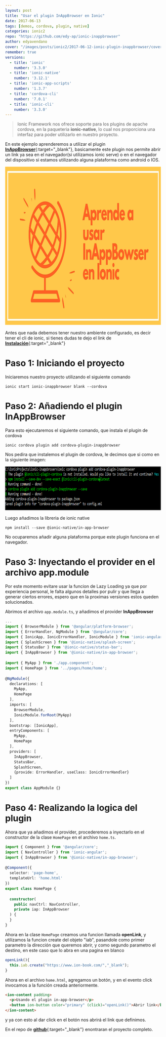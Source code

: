 ```yaml
---
layout: post
title: "Usar el plugin InAppBrowser en Ionic"
date: 2017-06-13
tags: [demos, cordova, plugin, native]
categories: ionic2
repo: "https://github.com/edy-ap/ionic-inappbrowser"
author: edyavendano
cover: "/images/posts/ionic2/2017-06-12-ionic-plugin-inappbrowser/cover.jpg"
remember: true
versions:
  - title: 'ionic'
    number: '3.3.0'
  - title: 'ionic-native'
    number: '3.12.1'
  - title: 'ionic-app-scripts'
    number: '1.3.7'
  - title: 'cordova-cli'
    number: '7.0.1'
  - title: 'ionic-cli'
    number: '3.3.0'
---
```


> Ionic Framework nos ofrece soporte para los plugins de apache cordova, en la paqueteria **ionic-native**, lo cual nos proporciona
una interfaz para poder utilizarlo en nuestro proyecto.

En este ejemplo aprenderemos a utilizar el plugin [**InAppBrowser**](https://ionicframework.com/docs/native/in-app-browser/){:target="_blank"}, basicamente este plugin nos permite abrir un link ya sea en el navegador(si utilizamos ionic serve) o
en el navegador del dispositivo si estamos utilizando alguna plataforma como android o IOS.

<img width="1024" height="512" class="responsive" src="/images/posts/ionic2/2017-06-12-ionic-plugin-inappbrowser/cover.jpg" alt="cli-plugin-cordova">

 

Antes que nada debemos tener nuestro ambiente configurado, es decir tener el cli de ionic, si tienes dudas te dejo el link
de [**Instalación**]( https://ionicframework.com/docs/intro/installation/){:target="_blank"}
 

# Paso 1: Iniciando el proyecto 
Iniciaremos nuestro proyecto utilizando el siguiente comando

```
ionic start ionic-inappbrowser blank --cordova
```

# Paso 2: Añadiendo el plugin **InAppBrowser**

Para esto ejecutaremos el siguiente comando, que instala el plugin de cordova

```
ionic cordova plugin add cordova-plugin-inappbrowser
```

Nos pedira que instalemos el plugin de cordova, le decimos que si como en la siguiente imagen:

<img width="835" height="141" class="responsive" src="/images/posts/ionic2/2017-06-12-ionic-plugin-inappbrowser/screen.png" alt="cli-plugin-cordova">

Luego añadimos la libreria de ionic native

```
npm install --save @ionic-native/in-app-browser
```

No ocuparemos añadir alguna plataforma porque este plugin funciona en el navegador.

# Paso 3: Inyectando el provider en el archivo app.module

Por este momento evitare usar la funcion de Lazy Loading ya que por experiencia personal, le falta algunos detalles por pulir y que llega a generar ciertos errores, espero que en la proximas versiones estos queden solucionados.

Abrimos el archivo `app.module.ts`, y añadimos el provider **InAppBrowser**

```ts
...
import { BrowserModule } from '@angular/platform-browser';
import { ErrorHandler, NgModule } from '@angular/core';
import { IonicApp, IonicErrorHandler, IonicModule } from 'ionic-angular';
import { SplashScreen } from '@ionic-native/splash-screen';
import { StatusBar } from '@ionic-native/status-bar';
import { InAppBrowser } from '@ionic-native/in-app-browser';

import { MyApp } from './app.component';
import { HomePage } from '../pages/home/home';

@NgModule({
  declarations: [
    MyApp,
    HomePage
  ],
  imports: [
    BrowserModule,
    IonicModule.forRoot(MyApp)
  ],
  bootstrap: [IonicApp],
  entryComponents: [
    MyApp,
    HomePage
  ],
  providers: [
    InAppBrowser,
    StatusBar,
    SplashScreen,
    {provide: ErrorHandler, useClass: IonicErrorHandler}
  ]
})
export class AppModule {}
```

# Paso 4: Realizando la logica del plugin

Ahora que ya añadimos el provider, procederemos a inyectarlo en el constructor de la clase `HomePage` en el archivo `home.ts`.

```ts
import { Component } from '@angular/core';
import { NavController } from 'ionic-angular';
import { InAppBrowser } from '@ionic-native/in-app-browser';

@Component({
  selector: 'page-home',
  templateUrl: 'home.html'
})
export class HomePage {

  constructor(
    public navCtrl: NavController,
    private iap: InAppBrowser
  ) {
  }
}
```

Ahora en la clase `HomePage` creamos una funcion llamada **openLink**, 
y utilizamos la funcion create del objeto "iab", pasandole como primer parametro
la dirección que queremos abrir, y como segundo parametro el destino, en este caso que lo abra en una pagina en blanco

```ts
openLink(){
  this.iab.create("https://www.ion-book.com/","_blank");
}
```



Ahora en el archivo `home.html`, agregamos un botón, y en el evento click invocamos a la función creada anteriormente.

```html
<ion-content padding>
  <p>Usando el plugin in-app-browser</p>
  <button ion-button color="primary" (click)="openLink()">Abrir link</button>
</ion-content>
```

y ya con esto al dar click en el botón nos abrirá el link que definimos.

En el repo de [**github**](https://github.com/edy-ap/ionic-inappbrowser/){:target="_blank"} enontraran el proyecto completo.
